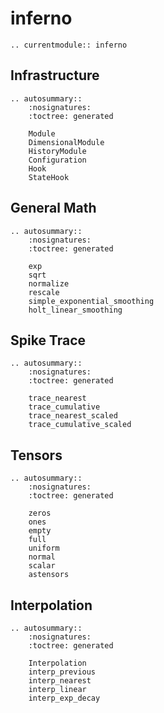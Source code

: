 # inferno

```{eval-rst}
.. currentmodule:: inferno
```

## Infrastructure
```{eval-rst}
.. autosummary::
    :nosignatures:
    :toctree: generated

    Module
    DimensionalModule
    HistoryModule
    Configuration
    Hook
    StateHook
```

## General Math
```{eval-rst}
.. autosummary::
    :nosignatures:
    :toctree: generated

    exp
    sqrt
    normalize
    rescale
    simple_exponential_smoothing
    holt_linear_smoothing
```

## Spike Trace
```{eval-rst}
.. autosummary::
    :nosignatures:
    :toctree: generated

    trace_nearest
    trace_cumulative
    trace_nearest_scaled
    trace_cumulative_scaled
```

## Tensors
```{eval-rst}
.. autosummary::
    :nosignatures:
    :toctree: generated

    zeros
    ones
    empty
    full
    uniform
    normal
    scalar
    astensors
```

## Interpolation
```{eval-rst}
.. autosummary::
    :nosignatures:
    :toctree: generated

    Interpolation
    interp_previous
    interp_nearest
    interp_linear
    interp_exp_decay
```
